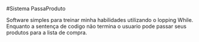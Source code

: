#Sistema PassaProduto

Software simples para treinar minha habilidades utilizando o lopping While.
Enquanto a sentença de codigo não termina o usuario pode passar seus produtos para a lista de compra.
